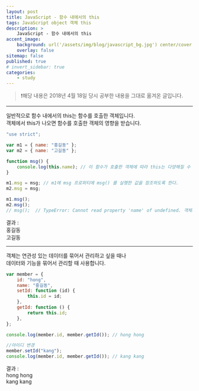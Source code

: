 ```yaml
---
layout: post
title: JavaScript - 함수 내에서의 this
tags: JavaScript object 객체 this
description: >
    JavaScript - 함수 내에서의 this
accent_image:
    background: url('/assets/img/blog/javascript_bg.jpg') center/cover
    overlay: false
sitemap: false
published: true
# invert_sidebar: true
categories:
    - study
---
```


> ❗️해당 내용은 2018년 4월 18일 당시 공부한 내용을 그대로 옮겨온 글입니다.

---

일반적으로 함수 내에서의 this는 함수를 호출한 객체입니다.<br>
객체에서 this가 나오면 함수를 호출한 객체의 영향을 받습니다.<br>

```javascript
"use strict";

var m1 = { name: "홍길동" };
var m2 = { name: "고길동" };

function msg() {
    console.log(this.name); // 이 함수가 호출한 객체에 따라 this는 다양해질 수 있다. m1, m2....
}

m1.msg = msg; // m1에 msg 프로퍼티에 msg() 를 실행한 값을 참조하도록 한다.
m2.msg = msg;

m1.msg();
m2.msg();
// msg();  // TypeError: Cannot read property 'name' of undefined. 객체가 없어 값을 불러올 수 없다.
```

결과 :<br>
홍길동<br>
고길동<br>

---

객체는 연관성 있는 데이터를 묶어서 관리하고 싶을 때나<br>
데이터와 기능을 묶어서 관리할 때 사용합니다.<br>

```javascript
var member = {
    id: "hong",
    name: "홍길동",
    setId: function (id) {
        this.id = id;
    },
    getId: function () {
        return this.id;
    },
};

console.log(member.id, member.getId()); // hong hong

//아이디 변경
member.setId("kang");
console.log(member.id, member.getId()); // kang kang
```

결과 :<br>
hong hong<br>
kang kang<br>
